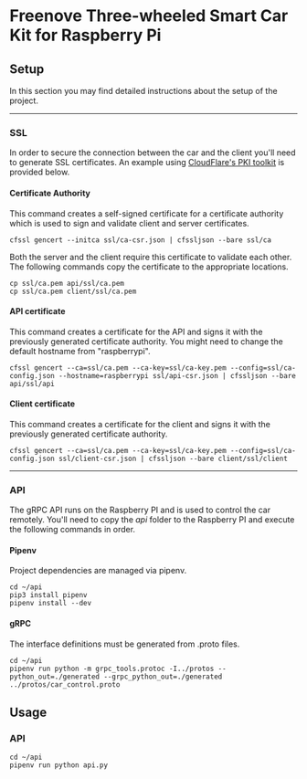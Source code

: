 # Freenove Three-wheeled Smart Car Kit for Raspberry Pi

## Setup

In this section you may find detailed instructions about the setup of the project. 

---
### SSL
In order to secure the connection between the car and the client you'll need to generate SSL certificates. An example using [CloudFlare's PKI toolkit](https://blog.cloudflare.com/introducing-cfssl/) is provided below.
#### Certificate Authority
This command creates a self-signed certificate for a certificate authority which is used to sign and validate client and server certificates.
```
cfssl gencert --initca ssl/ca-csr.json | cfssljson --bare ssl/ca
```
Both the server and the client require this certificate to validate each other. The following commands copy the certificate to the appropriate locations.
```
cp ssl/ca.pem api/ssl/ca.pem
cp ssl/ca.pem client/ssl/ca.pem
```

#### API certificate
This command creates a certificate for the API and signs it with the previously generated certificate authority. You might need to change the default hostname from "raspberrypi".
```
cfssl gencert --ca=ssl/ca.pem --ca-key=ssl/ca-key.pem --config=ssl/ca-config.json --hostname=raspberrypi ssl/api-csr.json | cfssljson --bare api/ssl/api
```

#### Client certificate
This command creates a certificate for the client and signs it with the previously generated certificate authority.
```
cfssl gencert --ca=ssl/ca.pem --ca-key=ssl/ca-key.pem --config=ssl/ca-config.json ssl/client-csr.json | cfssljson --bare client/ssl/client
```

---
### API
The gRPC API runs on the Raspberry PI and is used to control the car remotely. You'll need to copy the *api* folder to the Raspberry PI and execute the following commands in order.

#### Pipenv
Project dependencies are managed via pipenv.
```
cd ~/api
pip3 install pipenv
pipenv install --dev
```

#### gRPC
The interface definitions must be generated from .proto files.
```
cd ~/api
pipenv run python -m grpc_tools.protoc -I../protos --python_out=./generated --grpc_python_out=./generated ../protos/car_control.proto
```

## Usage
### API
```
cd ~/api
pipenv run python api.py
```
